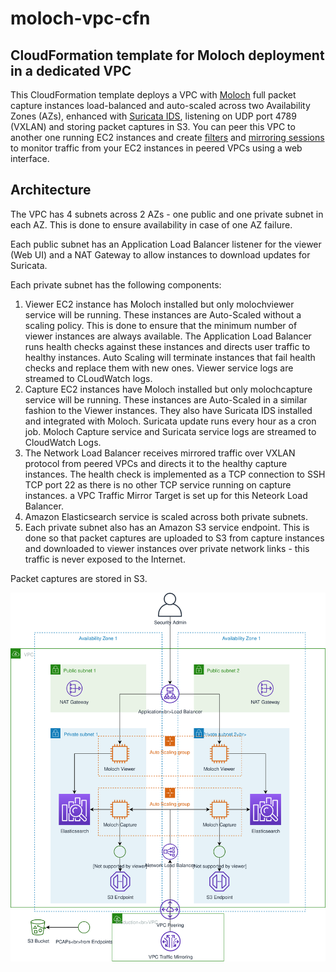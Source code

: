 # moloch-vpc-cfn
CloudFormation template for Moloch deployment in a dedicated VPC
-
This CloudFormation template deploys a VPC with [Moloch](https://molo.ch) full packet capture instances load-balanced and auto-scaled across two Availability Zones (AZs), enhanced with [Suricata IDS](https://suricata-ids.org/), listening on UDP port 4789 (VXLAN) and storing packet captures in S3. 
You can peer this VPC to another one running EC2 instances and create [filters](https://docs.aws.amazon.com/vpc/latest/mirroring/traffic-mirroring-filter.html) and [mirroring sessions](https://docs.aws.amazon.com/vpc/latest/mirroring/traffic-mirroring-session.html) to monitor traffic from your EC2 instances in peered VPCs using a web interface.

## Architecture

The VPC has 4 subnets across 2 AZs - one public and one private subnet in each AZ. This is done to ensure availability in case of one AZ failure.

Each public subnet has an Application Load Balancer listener for the viewer (Web UI) and a NAT Gateway to allow instances to download updates for Suricata.

Each private subnet has the following components:
1. Viewer EC2 instance has Moloch installed but only molochviewer service will be running. These instances are Auto-Scaled without a scaling policy. This is done to ensure that the minimum number of viewer instances are always available. The Application Load Balancer runs health checks against these instances and directs user traffic to healthy instances. Auto Scaling will terminate instances that fail health checks and replace them with new ones. Viewer service logs are streamed to CLoudWatch logs. 
2. Capture EC2 instances have Moloch installed but only molochcapture service will be running. These instances are Auto-Scaled in a similar fashion to the Viewer instances. They also have Suricata IDS installed and integrated with Moloch. Suricata update runs every hour as a cron job. Moloch Capture service and Suricata service logs are streamed to CloudWatch Logs.
3. The Network Load Balancer receives mirrored traffic over VXLAN protocol from peered VPCs and directs it to the healthy capture instances. The health check is implemented as a TCP connection to SSH TCP port 22 as there is no other TCP service running on capture instances. a VPC Traffic Mirror Target is set up for this Neteork Load Balancer.
4. Amazon Elasticsearch service is scaled across both private subnets.
5. Each private subnet also has an Amazon S3 service endpoint. This is done so that packet captures are uploaded to S3 from capture instances and downloaded to viewer instances over private network links - this traffic is never exposed to the Internet.

Packet captures are stored in S3.

![Diagram](diagram.svg)
